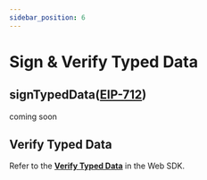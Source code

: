 ```yaml
---
sidebar_position: 6
---
```


# Sign & Verify Typed Data

## signTypedData([EIP-712](https://eips.ethereum.org/EIPS/eip-712))

coming soon

## Verify Typed Data

Refer to the [**Verify Typed Data**](../web-sdk/05-sign-typed-data.md) in the Web SDK.